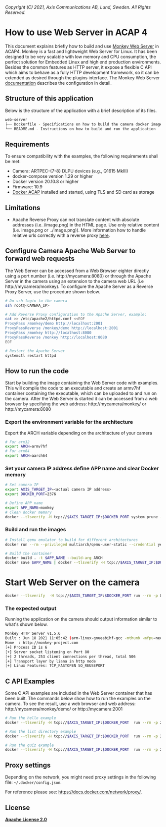 *Copyright (C) 2021, Axis Communications AB, Lund, Sweden. All Rights Reserved.*

 # How to use Web Server in ACAP 4
This document explains briefly how to build and use [Monkey Web Server](https://github.com/monkey/monkey) in ACAP4. Monkey is a fast and lightweight Web Server for Linux. It has been designed to be very scalable with low memory and CPU consumption, the perfect solution for Embedded Linux and high end production environments. Besides the common features as HTTP server, it expose a flexible C API which aims to behave as a fully HTTP development framework, so it can be extended as desired through the plugins interface. The Monkey Web Server [documentation](http://monkey-project.com/documentation/1.5) describes the configuration in detail.

## Structure of this application
Below is the structure of the application with a brief description of its files.
```sh
web-server
├── Dockerfile - Specifications on how to build the camera docker image
└── README.md - Instructions on how to build and run the application
```

## Requirements
To ensure compatibility with the examples, the following requirements shall be met:
* Camera: ARTPEC-{7-8} DLPU devices (e.g., Q1615 MkIII)
* docker-compose version 1.29 or higher
* Docker version 20.10.8 or higher
* Firmware: 10.9
* [Docker ACAP](https://github.com/AxisCommunications/docker-acap) installed and started, using TLS and SD card as storage

## Limitations
* Apache Reverse Proxy can not translate content with absolute addresses (i.e. /image.png) in the HTML page. Use only relative content (i.e. image.png or ../image.png)). More information how to handle relative urls correctly with a reverse proxy [here](https://serverfault.com/questions/561892/how-to-handle-relative-urls-correctly-with-a-reverse-proxy).

## Configure Camera Apache Web Server to forward web requests
The Web Server can be accessed from a Web Browser eighter directly using a port number (i.e. http://mycamera:8080) or through the Apache Server in the camera using an extension to the camera web URL (i.e http://mycamera/monkey). To configure the Apache Server as a Reverse Proxy Server, use the procedure shown below.
```sh
# Do ssh login to the camera
ssh root@<CAMERA_IP>

# Add Reverse Proxy configuration to the Apache Server, example:
cat >> /etc/apache2/httpd.conf <<EOF
ProxyPass /monkey/demo http://localhost:2001
ProxyPassReverse /monkey/demo http://localhost:2001
ProxyPass /monkey http://localhost:8080
ProxyPassReverse /monkey http://localhost:8080
EOF

# Restart the Apache Server
systemctl restart httpd
```

## How to run the code
Start by building the image containing the Web Server code with examples. This will compile the code to an executable and create an armv7hf container containing the executable, which can be uploaded to and run on the camera. After the Web Server is started it can be accessed from a web browser by specifying the web address: http://mycamera/monkey/ or http://mycamera:8080

### Export the environment variable for the architecture 
Export the ARCH variable depending on the architecture of your camera
```sh
# For arm32
export ARCH=armv7hf
# For arm64
export ARCH=aarch64
```

### Set your camera IP address define APP name and clear Docker memory 
```sh
# Set camera IP
export AXIS_TARGET_IP=<actual camera IP address>
export DOCKER_PORT=2376

# Define APP name
export APP_NAME=monkey
# Clean docker memory
docker --tlsverify -H tcp://$AXIS_TARGET_IP:$DOCKER_PORT system prune -af
```

### Build and run the images
```sh
# Install qemu emulator to build for different architectures
docker run --rm --privileged multiarch/qemu-user-static --credential yes --persistent yes

# Build the container
docker build . -t $APP_NAME --build-arg ARCH 
docker save $APP_NAME | docker --tlsverify -H tcp://$AXIS_TARGET_IP:$DOCKER_PORT  load
```

# Start Web Server on the camera
```sh
docker --tlsverify  -H tcp://$AXIS_TARGET_IP:$DOCKER_PORT run --rm -p 8080:80 -it $APP_NAME
```

### The expected output
Running the application on the camera should output information similar to what's shown below.
```sh
Monkey HTTP Server v1.5.6
Built : Jun 18 2021 11:05:42 (arm-linux-gnueabihf-gcc -mthumb -mfpu=neon -mfloat-abi=hard -mcpu=cortex-a9 9.3.0)
Home  : http://monkey-project.com
[+] Process ID is 6
[+] Server socket listening on Port 80
[+] 2 threads, 253 client connections per thread, total 506
[+] Transport layer by liana in http mode
[+] Linux Features: TCP_FASTOPEN SO_REUSEPORT
```

## C API Examples
Some C API examples are included in the Web Server container that has been built. The commands below show how to run the examples on the camera. To see the result, use a web browser and web address: http://mycamera/monkey/demo/ or http://mycamera:2001
```sh
# Run the hello example
docker --tlsverify -H tcp://$AXIS_TARGET_IP:$DOCKER_PORT  run --rm -p 2001:2001 -it $APP_NAME hello

# Run the list directory example
docker --tlsverify -H tcp://$AXIS_TARGET_IP:$DOCKER_PORT  run --rm -p 2001:2001 -it $APP_NAME list

# Run the quiz example
docker --tlsverify -H tcp://$AXIS_TARGET_IP:$DOCKER_PORT  run --rm -p 2001:2001 -it $APP_NAME quiz
```

## Proxy settings
Depending on the network, you might need proxy settings in the following file: `~/.docker/config.json`.

For reference please see: https://docs.docker.com/network/proxy/.

## License
**[Apache License 2.0](../LICENSE)**
